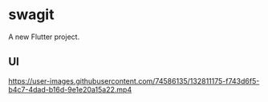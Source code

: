 # swagit

A new Flutter project.

## UI





https://user-images.githubusercontent.com/74586135/132811175-f743d6f5-b4c7-4dad-b16d-9e1e20a15a22.mp4




